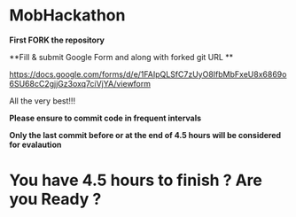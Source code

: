 # MobHackathon

**First FORK the repository**

**Fill & submit Google Form and along with forked git URL **

https://docs.google.com/forms/d/e/1FAIpQLSfC7zUyO8IfbMbFxeU8x6869o6SU68cC2gjjGz3oxq7ciVjYA/viewform

All the very best!!!

**Please ensure to commit code in frequent intervals**

**Only the last commit before or at the end of 4.5 hours will be considered for evalaution** 

# You have 4.5 hours to finish ? Are you Ready ? 
